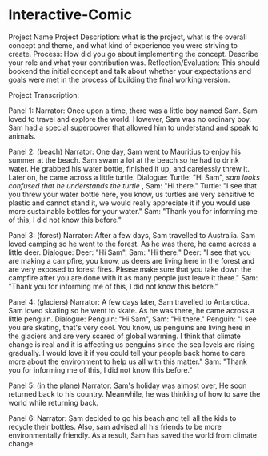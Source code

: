 # Interactive-Comic
 
Project Name
Project Description: what is the project, what is the overall concept and theme, and what kind of experience you were striving to create.
Process: How did you go about implementing the concept. Describe your role and what your contribution was.
Reflection/Evaluation: This should bookend the initial concept and talk about whether your expectations and goals were met in the process of building the final working version.

Project Transcription: 

Panel 1: 
Narrator:
Once upon a time, there was a little boy named Sam. Sam loved to travel and explore the world. However, Sam was no ordinary boy. Sam had a special superpower that allowed him to understand and speak to animals. 

Panel 2: (beach)
Narrator:
One day, Sam went to Mauritius to enjoy his summer at the beach. Sam swam a lot at the beach so he had to drink water. He grabbed his water bottle, finished it up, and carelessly threw it. Later on, he came across a little turtle. 
Dialogue:
Turtle: "Hi Sam", *sam looks confused that he understands the turtle* , Sam: "Hi there." 
Turtle: "I see that you threw your water bottle here, you know, us turtles are very sensitive to plastic and cannot stand it, we would really appreciate it if you would use more sustainable bottles for your water." 
Sam: "Thank you for informing me of this, I did not know this before."

Panel 3: (forest)
Narrator: 
After a few days, Sam travelled to Australia. Sam loved camping so he went to the forest. As he was there, he came across a little deer.
Dialogue:
Deer: "Hi Sam", Sam: "Hi there."
Deer: "I see that you are making a campfire, you know, us deers are living here in the forest and are very exposed to forest fires. Please make sure that you take down the campfire after you are done with it as many people just leave it there."
Sam: "Thank you for informing me of this, I did not know this before."

Panel 4: (glaciers)
Narrator:
A few days later, Sam travelled to Antarctica. Sam loved skating so he went to skate. As he was there, he came across a little penguin. 
Dialogue:
Penguin: "Hi Sam", Sam: "Hi there." 
Penguin: "I see you are skating, that's very cool. You know, us penguins are living here in the glaciers and are very scared of global warming. I think that climate change is real and it is affecting us penguins since the sea levels are rising gradually. I would love it if you could tell your people back home to care more about the environment to help us all with this matter."
Sam: "Thank you for informing me of this, I did not know this before." 

Panel 5: (in the plane)
Narrator: 
Sam's holiday was almost over, He soon returned back to his country. Meanwhile, he was thinking of how to save the world while returning back. 

Panel 6:
Narrator:
Sam decided to go his beach and tell all the kids to recycle their bottles. Also, sam advised all his friends to be more environmentally friendly. As a result, Sam has saved the world from climate change.
